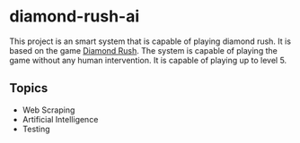 # diamond-rush-ai

This project is an smart system that is capable of playing diamond rush. It is based on the game [Diamond Rush](https://www.miniclip.com/games/diamond-rush/en/). The system is capable of playing the game without any human intervention. It is capable of playing up to level 5.

## Topics

- Web Scraping
- Artificial Intelligence
- Testing

